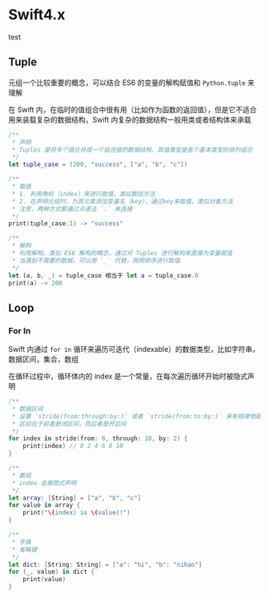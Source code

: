 # Swift4.x

test

## Tuple

元组一个比较重要的概念，可以结合 ES6 的变量的解构赋值和 `Python.tuple` 来理解

在 Swift 内，在临时的值组合中很有用（比如作为函数的返回值），但是它不适合用来装载复杂的数据结构，Swift 内复杂的数据结构一般用类或者结构体来承载

```swift
/**
 * 声明
 * Tuples 是将多个值合并成一个组合值的数据结构，其值类型是各个基本类型的排列组合
 */
let tuple_case = (200, "success", ["a", "b", "c"])

/**
 * 取值
 * 1. 利用角标（index）来进行取值，类似数组方法
 * 2. 在声明元组时，为其元素添加变量名（key），通过key来取值，类似对象方法
 * 注意，两种方式都通过点语法 `.` 来连接
 */
print(tuple_case.1) -> "success"

/**
 * 解构
 * 利用解构，类似 ES6 解构的概念，通过对 Tuples 进行解构来直接为变量赋值
 * 当遇到不需要的数据，可以用 `_` 代替，按照顺序进行取值
 */
let (a, b, _) = tuple_case 相当于 let a = tuple_case.0
print(a) -> 200
```


## Loop

### For In

Swift 内通过 `for in` 循环来遍历可迭代（indexable）的数据类型，比如字符串，数据区间，集合，数组

在循环过程中，循环体内的 index 是一个常量，在每次遍历循环开始时被隐式声明


```Swift
/**
 * 数据区间
 * 设置 `stride(from:through:by:)` 或者 `stride(from:to:by:)` 来有规律地跳过某些值
 * 区别在于前者是闭区间，而后者是开区间
 */
for index in stride(from: 0, through: 10, by: 2) {
    print(index) // 0 2 4 6 8 10
}

/**
 * 数组
 * index 会被隐式声明
 */
let array: [String] = ["a", "b", "c"]
for value in array {
	print("\(index) is \(value)!")
}

/**
 * 字典
 * 省略键
 */
let dict: [String: String] = ["a": "hi", "b": "nihao"] 
for (_, value) in dict {
	print(value)
}
```